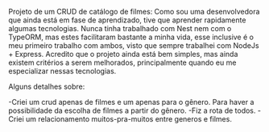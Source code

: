 Projeto de um CRUD de catálogo de filmes: 
Como sou uma desenvolvedora que ainda está em fase de aprendizado, tive que aprender rapidamente algumas tecnologias. 
Nunca tinha trabalhado com Nest nem com o TypeORM, mas estes facilitaram bastante a minha vida, esse inclusive é o meu primeiro trabalho com ambos, visto que sempre trabalhei com NodeJs + Express. 
Acredito que o projeto ainda está bem simples, mas ainda existem critérios a serem melhorados, principalmente quando eu me especializar nessas tecnologias. 

Alguns detalhes sobre: 

-Criei um crud apenas de filmes e um apenas para o gênero. Para haver a possibilidade da escolha de filmes a partir do gênero. 
-Fiz a rota de todos. 
-Criei um relacionamento muitos-pra-muitos entre generos e filmes. 
